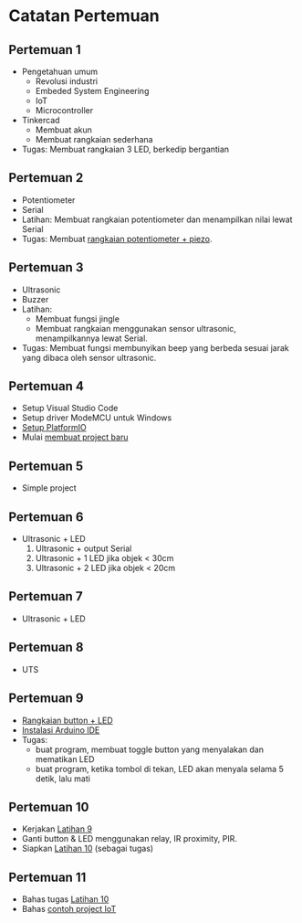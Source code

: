 # Catatan Pertemuan

## Pertemuan 1
- Pengetahuan umum
  - Revolusi industri
  - Embeded System Engineering
  - IoT
  - Microcontroller
- Tinkercad
  - Membuat akun
  - Membuat rangkaian sederhana
- Tugas: Membuat rangkaian 3 LED, berkedip bergantian

## Pertemuan 2
- Potentiometer
- Serial
- Latihan: Membuat rangkaian potentiometer dan menampilkan nilai lewat Serial
- Tugas: Membuat [rangkaian potentiometer + piezo](latihan/tugas-piezo-1.md).

## Pertemuan 3
- Ultrasonic
- Buzzer
- Latihan:
  - Membuat fungsi jingle
  - Membuat rangkaian menggunakan sensor ultrasonic, menampilkannya lewat Serial.
- Tugas: Membuat fungsi membunyikan beep yang berbeda sesuai jarak yang dibaca oleh sensor ultrasonic.

## Pertemuan 4
- Setup Visual Studio Code
- Setup driver ModeMCU untuk Windows
- [Setup PlatformIO](platformio.md)
- Mulai [membuat project baru](new-project.md)

## Pertemuan 5
- Simple project

## Pertemuan 6
- Ultrasonic + LED
  1. Ultrasonic + output Serial
  2. Ultrasonic + 1 LED jika objek < 30cm
  3. Ultrasonic + 2 LED jika objek < 20cm

## Pertemuan 7
- Ultrasonic + LED

## Pertemuan 8
- UTS


## Pertemuan 9
- [Rangkaian button + LED](komponen-button.md)
- [Instalasi Arduino IDE](setup-esp32-di-arduino-ide.md)
- Tugas:
  - buat program, membuat toggle button yang menyalakan dan mematikan LED
  - buat program, ketika tombol di tekan, LED akan menyala selama 5 detik, lalu mati

## Pertemuan 10
- Kerjakan [Latihan 9](latihan/lat-09.md)
- Ganti button & LED menggunakan relay, IR proximity, PIR.
- Siapkan [Latihan 10](latihan/lat-10.md) (sebagai tugas)

## Pertemuan 11
- Bahas tugas [Latihan 10](latihan/lat-10.md)
- Bahas [contoh project IoT](contoh-project.md)